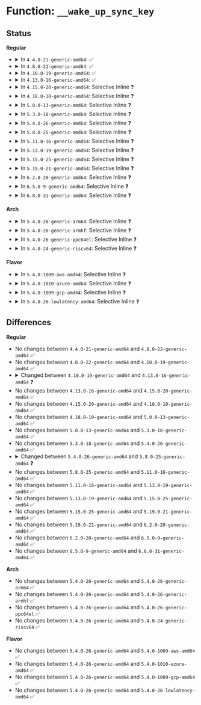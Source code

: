 # Function: <code>__wake_up_sync_key</code>

## Status
<b>Regular</b>
<ul>
<li>
<details>
<summary>In <code>4.4.0-21-generic-amd64</code>: ✅</summary>

```c
void __wake_up_sync_key(wait_queue_head_t * q, unsigned int mode, int nr_exclusive, void * key)
```

```json
{
  "name": "__wake_up_sync_key",
  "collision_type": "Unique Global",
  "inline_type": "No",
  "funcs": [
    {
      "addr": 18446744071579645856,
      "name": "__wake_up_sync_key",
      "external": true,
      "loc": "kernel/sched/wait.c:132",
      "file": "kernel/sched/wait.c",
      "inline": "seen, unknown",
      "caller_inline": [],
      "caller_func": [
        "kernel/exit.c:__wake_up_parent",
        "kernel/sched/wait.c:__wake_up_sync",
        "fs/pipe.c:pipe_write",
        "fs/pipe.c:pipe_write",
        "fs/pipe.c:pipe_read",
        "fs/pipe.c:pipe_read",
        "fs/pipe.c:pipe_release",
        "net/unix/af_unix.c:unix_dgram_recvmsg"
      ]
    }
  ],
  "symbols": [
    {
      "addr": 18446744071579645856,
      "name": "__wake_up_sync_key",
      "section": ".text",
      "bind": "STB_GLOBAL",
      "size": 92
    }
  ]
}
```
</details>
</li>
<li>
<details>
<summary>In <code>4.8.0-22-generic-amd64</code>: ✅</summary>

```c
void __wake_up_sync_key(wait_queue_head_t * q, unsigned int mode, int nr_exclusive, void * key)
```

```json
{
  "name": "__wake_up_sync_key",
  "collision_type": "Unique Global",
  "inline_type": "No",
  "funcs": [
    {
      "addr": 18446744071579660592,
      "name": "__wake_up_sync_key",
      "external": true,
      "loc": "kernel/sched/wait.c:132",
      "file": "kernel/sched/wait.c",
      "inline": "seen, unknown",
      "caller_inline": [],
      "caller_func": [
        "kernel/exit.c:__wake_up_parent",
        "kernel/sched/wait.c:__wake_up_sync",
        "fs/pipe.c:pipe_release",
        "fs/pipe.c:pipe_write",
        "fs/pipe.c:pipe_write",
        "fs/pipe.c:pipe_read",
        "fs/pipe.c:pipe_read",
        "net/unix/af_unix.c:unix_dgram_recvmsg"
      ]
    }
  ],
  "symbols": [
    {
      "addr": 18446744071579660592,
      "name": "__wake_up_sync_key",
      "section": ".text",
      "bind": "STB_GLOBAL",
      "size": 92
    }
  ]
}
```
</details>
</li>
<li>
<details>
<summary>In <code>4.10.0-19-generic-amd64</code>: ✅</summary>

```c
void __wake_up_sync_key(wait_queue_head_t * q, unsigned int mode, int nr_exclusive, void * key)
```

```json
{
  "name": "__wake_up_sync_key",
  "collision_type": "Unique Global",
  "inline_type": "No",
  "funcs": [
    {
      "addr": 18446744071579684752,
      "name": "__wake_up_sync_key",
      "external": true,
      "loc": "kernel/sched/wait.c:132",
      "file": "kernel/sched/wait.c",
      "inline": "seen, unknown",
      "caller_inline": [],
      "caller_func": [
        "kernel/exit.c:__wake_up_parent",
        "kernel/sched/wait.c:__wake_up_sync",
        "fs/pipe.c:pipe_release",
        "fs/pipe.c:pipe_write",
        "fs/pipe.c:pipe_write",
        "fs/pipe.c:pipe_read",
        "fs/pipe.c:pipe_read",
        "net/unix/af_unix.c:unix_dgram_recvmsg"
      ]
    }
  ],
  "symbols": [
    {
      "addr": 18446744071579684752,
      "name": "__wake_up_sync_key",
      "section": ".text",
      "bind": "STB_GLOBAL",
      "size": 92
    }
  ]
}
```
</details>
</li>
<li>
<details>
<summary>In <code>4.13.0-16-generic-amd64</code>: ✅</summary>

```c
void __wake_up_sync_key(struct wait_queue_head * wq_head, unsigned int mode, int nr_exclusive, void * key)
```

```json
{
  "name": "__wake_up_sync_key",
  "collision_type": "Unique Global",
  "inline_type": "No",
  "funcs": [
    {
      "addr": 18446744071579670512,
      "name": "__wake_up_sync_key",
      "external": true,
      "loc": "kernel/sched/wait.c:134",
      "file": "kernel/sched/wait.c",
      "inline": "seen, unknown",
      "caller_inline": [],
      "caller_func": [
        "kernel/exit.c:__wake_up_parent",
        "kernel/sched/wait.c:__wake_up_sync",
        "fs/pipe.c:pipe_release",
        "fs/pipe.c:pipe_write",
        "fs/pipe.c:pipe_write",
        "fs/pipe.c:pipe_read",
        "fs/pipe.c:pipe_read",
        "net/unix/af_unix.c:unix_dgram_recvmsg"
      ]
    }
  ],
  "symbols": [
    {
      "addr": 18446744071579670512,
      "name": "__wake_up_sync_key",
      "section": ".text",
      "bind": "STB_GLOBAL",
      "size": 93
    }
  ]
}
```
</details>
</li>
<li>
<details>
<summary>In <code>4.15.0-20-generic-amd64</code>: Selective Inline ❓</summary>

```c
void __wake_up_sync_key(struct wait_queue_head * wq_head, unsigned int mode, int nr_exclusive, void * key)
```

```json
{
  "name": "__wake_up_sync_key",
  "collision_type": "Unique Global",
  "inline_type": "Selective",
  "funcs": [
    {
      "addr": 18446744071579701349,
      "name": "__wake_up_sync_key",
      "external": true,
      "loc": "kernel/sched/wait.c:192",
      "file": "kernel/sched/wait.c",
      "inline": "not declared, inlined",
      "caller_inline": [
        "kernel/sched/wait.c:__wake_up_sync"
      ],
      "caller_func": [
        "kernel/exit.c:__wake_up_parent",
        "fs/pipe.c:pipe_release",
        "fs/pipe.c:pipe_write",
        "fs/pipe.c:pipe_write",
        "fs/pipe.c:pipe_read",
        "fs/pipe.c:pipe_read",
        "net/unix/af_unix.c:unix_dgram_recvmsg"
      ]
    }
  ],
  "symbols": [
    {
      "addr": 18446744071579701296,
      "name": "__wake_up_sync_key",
      "section": ".text",
      "bind": "STB_GLOBAL",
      "size": 34
    }
  ]
}
```
</details>
</li>
<li>
<details>
<summary>In <code>4.18.0-10-generic-amd64</code>: Selective Inline ❓</summary>

```c
void __wake_up_sync_key(struct wait_queue_head * wq_head, unsigned int mode, int nr_exclusive, void * key)
```

```json
{
  "name": "__wake_up_sync_key",
  "collision_type": "Unique Global",
  "inline_type": "Selective",
  "funcs": [
    {
      "addr": 18446744071579735061,
      "name": "__wake_up_sync_key",
      "external": true,
      "loc": "kernel/sched/wait.c:186",
      "file": "kernel/sched/wait.c",
      "inline": "not declared, inlined",
      "caller_inline": [
        "kernel/sched/wait.c:__wake_up_sync"
      ],
      "caller_func": [
        "kernel/exit.c:__wake_up_parent",
        "fs/pipe.c:pipe_release",
        "fs/pipe.c:pipe_write",
        "fs/pipe.c:pipe_write",
        "fs/pipe.c:pipe_read",
        "fs/pipe.c:pipe_read",
        "net/unix/af_unix.c:unix_dgram_recvmsg"
      ]
    }
  ],
  "symbols": [
    {
      "addr": 18446744071579735008,
      "name": "__wake_up_sync_key",
      "section": ".text",
      "bind": "STB_GLOBAL",
      "size": 33
    }
  ]
}
```
</details>
</li>
<li>
<details>
<summary>In <code>5.0.0-13-generic-amd64</code>: Selective Inline ❓</summary>

```c
void __wake_up_sync_key(struct wait_queue_head * wq_head, unsigned int mode, int nr_exclusive, void * key)
```

```json
{
  "name": "__wake_up_sync_key",
  "collision_type": "Unique Global",
  "inline_type": "Selective",
  "funcs": [
    {
      "addr": 18446744071579774741,
      "name": "__wake_up_sync_key",
      "external": true,
      "loc": "kernel/sched/wait.c:188",
      "file": "kernel/sched/wait.c",
      "inline": "not declared, inlined",
      "caller_inline": [
        "kernel/sched/wait.c:__wake_up_sync"
      ],
      "caller_func": [
        "kernel/exit.c:__wake_up_parent",
        "fs/pipe.c:pipe_release",
        "fs/pipe.c:pipe_write",
        "fs/pipe.c:pipe_write",
        "fs/pipe.c:pipe_read",
        "fs/pipe.c:pipe_read",
        "net/unix/af_unix.c:unix_dgram_recvmsg"
      ]
    }
  ],
  "symbols": [
    {
      "addr": 18446744071579774688,
      "name": "__wake_up_sync_key",
      "section": ".text",
      "bind": "STB_GLOBAL",
      "size": 33
    }
  ]
}
```
</details>
</li>
<li>
<details>
<summary>In <code>5.3.0-18-generic-amd64</code>: Selective Inline ❓</summary>

```c
void __wake_up_sync_key(struct wait_queue_head * wq_head, unsigned int mode, int nr_exclusive, void * key)
```

```json
{
  "name": "__wake_up_sync_key",
  "collision_type": "Unique Global",
  "inline_type": "Selective",
  "funcs": [
    {
      "addr": 18446744071579802805,
      "name": "__wake_up_sync_key",
      "external": true,
      "loc": "kernel/sched/wait.c:185",
      "file": "kernel/sched/wait.c",
      "inline": "not declared, inlined",
      "caller_inline": [
        "kernel/sched/wait.c:__wake_up_sync"
      ],
      "caller_func": [
        "kernel/exit.c:__wake_up_parent",
        "fs/pipe.c:pipe_release",
        "fs/pipe.c:pipe_write",
        "fs/pipe.c:pipe_write",
        "fs/pipe.c:pipe_read",
        "fs/pipe.c:pipe_read",
        "net/core/sock.c:sock_def_write_space",
        "net/core/sock.c:sock_def_readable",
        "net/unix/af_unix.c:unix_dgram_recvmsg",
        "net/unix/af_unix.c:unix_write_space"
      ]
    }
  ],
  "symbols": [
    {
      "addr": 18446744071579802752,
      "name": "__wake_up_sync_key",
      "section": ".text",
      "bind": "STB_GLOBAL",
      "size": 33
    }
  ]
}
```
</details>
</li>
<li>
<details>
<summary>In <code>5.4.0-26-generic-amd64</code>: Selective Inline ❓</summary>

```c
void __wake_up_sync_key(struct wait_queue_head * wq_head, unsigned int mode, int nr_exclusive, void * key)
```

```json
{
  "name": "__wake_up_sync_key",
  "collision_type": "Unique Global",
  "inline_type": "Selective",
  "funcs": [
    {
      "addr": 18446744071579850373,
      "name": "__wake_up_sync_key",
      "external": true,
      "loc": "kernel/sched/wait.c:185",
      "file": "kernel/sched/wait.c",
      "inline": "not declared, inlined",
      "caller_inline": [
        "kernel/sched/wait.c:__wake_up_sync"
      ],
      "caller_func": [
        "kernel/exit.c:__wake_up_parent",
        "fs/pipe.c:pipe_release",
        "fs/pipe.c:pipe_write",
        "fs/pipe.c:pipe_write",
        "fs/pipe.c:pipe_read",
        "fs/pipe.c:pipe_read",
        "net/core/sock.c:sock_def_write_space",
        "net/core/sock.c:sock_def_readable",
        "net/unix/af_unix.c:unix_dgram_recvmsg",
        "net/unix/af_unix.c:unix_write_space"
      ]
    }
  ],
  "symbols": [
    {
      "addr": 18446744071579850320,
      "name": "__wake_up_sync_key",
      "section": ".text",
      "bind": "STB_GLOBAL",
      "size": 33
    }
  ]
}
```
</details>
</li>
<li>
<details>
<summary>In <code>5.8.0-25-generic-amd64</code>: Selective Inline ❓</summary>

```c
void __wake_up_sync_key(struct wait_queue_head * wq_head, unsigned int mode, void * key)
```

```json
{
  "name": "__wake_up_sync_key",
  "collision_type": "Unique Global",
  "inline_type": "Selective",
  "funcs": [
    {
      "addr": 18446744071579889717,
      "name": "__wake_up_sync_key",
      "external": true,
      "loc": "kernel/sched/wait.c:184",
      "file": "kernel/sched/wait.c",
      "inline": "not declared, inlined",
      "caller_inline": [
        "kernel/sched/wait.c:__wake_up_sync"
      ],
      "caller_func": [
        "kernel/exit.c:__wake_up_parent",
        "fs/pipe.c:pipe_write",
        "fs/pipe.c:pipe_write",
        "fs/pipe.c:pipe_write",
        "fs/pipe.c:pipe_read",
        "fs/pipe.c:pipe_read",
        "fs/pipe.c:pipe_read",
        "net/core/sock.c:sock_def_write_space",
        "net/core/sock.c:sock_def_readable",
        "net/unix/af_unix.c:unix_dgram_recvmsg",
        "net/unix/af_unix.c:unix_write_space"
      ]
    }
  ],
  "symbols": [
    {
      "addr": 18446744071579889040,
      "name": "__wake_up_sync_key",
      "section": ".text",
      "bind": "STB_GLOBAL",
      "size": 35
    }
  ]
}
```
</details>
</li>
<li>
<details>
<summary>In <code>5.11.0-16-generic-amd64</code>: Selective Inline ❓</summary>

```c
void __wake_up_sync_key(struct wait_queue_head * wq_head, unsigned int mode, void * key)
```

```json
{
  "name": "__wake_up_sync_key",
  "collision_type": "Unique Global",
  "inline_type": "Selective",
  "funcs": [
    {
      "addr": 18446744071579883733,
      "name": "__wake_up_sync_key",
      "external": true,
      "loc": "kernel/sched/wait.c:199",
      "file": "kernel/sched/wait.c",
      "inline": "not declared, inlined",
      "caller_inline": [
        "kernel/sched/wait.c:__wake_up_sync"
      ],
      "caller_func": [
        "kernel/exit.c:__wake_up_parent",
        "fs/pipe.c:pipe_write",
        "fs/pipe.c:pipe_write",
        "fs/pipe.c:pipe_write",
        "fs/pipe.c:pipe_read",
        "fs/pipe.c:pipe_read",
        "fs/pipe.c:pipe_read",
        "net/core/sock.c:sock_def_write_space",
        "net/core/sock.c:sock_def_readable",
        "net/unix/af_unix.c:unix_dgram_recvmsg",
        "net/unix/af_unix.c:unix_write_space"
      ]
    }
  ],
  "symbols": [
    {
      "addr": 18446744071579883152,
      "name": "__wake_up_sync_key",
      "section": ".text",
      "bind": "STB_GLOBAL",
      "size": 35
    }
  ]
}
```
</details>
</li>
<li>
<details>
<summary>In <code>5.13.0-19-generic-amd64</code>: Selective Inline ❓</summary>

```c
void __wake_up_sync_key(struct wait_queue_head * wq_head, unsigned int mode, void * key)
```

```json
{
  "name": "__wake_up_sync_key",
  "collision_type": "Unique Global",
  "inline_type": "Selective",
  "funcs": [
    {
      "addr": 18446744071579892917,
      "name": "__wake_up_sync_key",
      "external": true,
      "loc": "kernel/sched/wait.c:199",
      "file": "kernel/sched/wait.c",
      "inline": "not declared, inlined",
      "caller_inline": [
        "kernel/sched/wait.c:__wake_up_sync"
      ],
      "caller_func": [
        "kernel/exit.c:__wake_up_parent",
        "fs/pipe.c:pipe_write",
        "fs/pipe.c:pipe_write",
        "fs/pipe.c:pipe_write",
        "fs/pipe.c:pipe_read",
        "fs/pipe.c:pipe_read",
        "fs/pipe.c:pipe_read",
        "fs/pipe.c:pipe_read",
        "net/core/sock.c:sock_def_write_space",
        "net/core/sock.c:sock_def_readable",
        "net/unix/af_unix.c:unix_dgram_recvmsg",
        "net/unix/af_unix.c:unix_write_space"
      ]
    }
  ],
  "symbols": [
    {
      "addr": 18446744071579892336,
      "name": "__wake_up_sync_key",
      "section": ".text",
      "bind": "STB_GLOBAL",
      "size": 35
    }
  ]
}
```
</details>
</li>
<li>
<details>
<summary>In <code>5.15.0-25-generic-amd64</code>: Selective Inline ❓</summary>

```c
void __wake_up_sync_key(struct wait_queue_head * wq_head, unsigned int mode, void * key)
```

```json
{
  "name": "__wake_up_sync_key",
  "collision_type": "Unique Global",
  "inline_type": "Selective",
  "funcs": [
    {
      "addr": 18446744071580007845,
      "name": "__wake_up_sync_key",
      "external": true,
      "loc": "kernel/sched/wait.c:199",
      "file": "kernel/sched/wait.c",
      "inline": "not declared, inlined",
      "caller_inline": [
        "kernel/sched/wait.c:__wake_up_sync"
      ],
      "caller_func": [
        "kernel/exit.c:__wake_up_parent",
        "fs/pipe.c:pipe_write",
        "fs/pipe.c:pipe_write",
        "fs/pipe.c:pipe_write",
        "fs/pipe.c:pipe_read",
        "fs/pipe.c:pipe_read",
        "fs/pipe.c:pipe_read",
        "fs/pipe.c:pipe_read",
        "net/core/sock.c:sock_def_write_space",
        "net/core/sock.c:sock_def_readable",
        "net/unix/af_unix.c:__unix_dgram_recvmsg",
        "net/unix/af_unix.c:unix_write_space"
      ]
    }
  ],
  "symbols": [
    {
      "addr": 18446744071580007232,
      "name": "__wake_up_sync_key",
      "section": ".text",
      "bind": "STB_GLOBAL",
      "size": 35
    }
  ]
}
```
</details>
</li>
<li>
<details>
<summary>In <code>5.19.0-21-generic-amd64</code>: Selective Inline ❓</summary>

```c
void __wake_up_sync_key(struct wait_queue_head * wq_head, unsigned int mode, void * key)
```

```json
{
  "name": "__wake_up_sync_key",
  "collision_type": "Unique Global",
  "inline_type": "Selective",
  "funcs": [
    {
      "addr": 18446744071580155093,
      "name": "__wake_up_sync_key",
      "external": true,
      "loc": "kernel/sched/wait.c:198",
      "file": "kernel/sched/build_utility.c",
      "inline": "not declared, inlined",
      "caller_inline": [
        "kernel/sched/build_utility.c:__wake_up_sync"
      ],
      "caller_func": [
        "kernel/exit.c:__wake_up_parent",
        "fs/pipe.c:pipe_write",
        "fs/pipe.c:pipe_write",
        "fs/pipe.c:pipe_write",
        "fs/pipe.c:pipe_read",
        "fs/pipe.c:pipe_read",
        "fs/pipe.c:pipe_read",
        "fs/pipe.c:pipe_read",
        "net/core/sock.c:sock_def_write_space",
        "net/core/sock.c:sock_def_readable",
        "net/core/sock.c:sock_wfree",
        "net/unix/af_unix.c:__unix_dgram_recvmsg",
        "net/unix/af_unix.c:unix_write_space"
      ]
    }
  ],
  "symbols": [
    {
      "addr": 18446744071580140288,
      "name": "__wake_up_sync_key",
      "section": ".text",
      "bind": "STB_GLOBAL",
      "size": 65
    }
  ]
}
```
</details>
</li>
<li>
<details>
<summary>In <code>6.2.0-20-generic-amd64</code>: Selective Inline ❓</summary>

```c
void __wake_up_sync_key(struct wait_queue_head * wq_head, unsigned int mode, void * key)
```

```json
{
  "name": "__wake_up_sync_key",
  "collision_type": "Unique Global",
  "inline_type": "Selective",
  "funcs": [
    {
      "addr": 18446744071580330181,
      "name": "__wake_up_sync_key",
      "external": true,
      "loc": "kernel/sched/wait.c:202",
      "file": "kernel/sched/build_utility.c",
      "inline": "not declared, inlined",
      "caller_inline": [
        "kernel/sched/build_utility.c:__wake_up_sync"
      ],
      "caller_func": [
        "kernel/exit.c:__wake_up_parent",
        "fs/pipe.c:pipe_write",
        "fs/pipe.c:pipe_write",
        "fs/pipe.c:pipe_write",
        "fs/pipe.c:pipe_read",
        "fs/pipe.c:pipe_read",
        "fs/pipe.c:pipe_read",
        "fs/pipe.c:pipe_read",
        "net/core/sock.c:sock_def_write_space",
        "net/core/sock.c:sock_def_readable",
        "net/core/sock.c:sock_wfree",
        "net/unix/af_unix.c:__unix_dgram_recvmsg",
        "net/unix/af_unix.c:unix_write_space"
      ]
    }
  ],
  "symbols": [
    {
      "addr": 18446744071580315488,
      "name": "__wake_up_sync_key",
      "section": ".text",
      "bind": "STB_GLOBAL",
      "size": 69
    }
  ]
}
```
</details>
</li>
<li>
<details>
<summary>In <code>6.5.0-9-generic-amd64</code>: Selective Inline ❓</summary>

```c
void __wake_up_sync_key(struct wait_queue_head * wq_head, unsigned int mode, void * key)
```

```json
{
  "name": "__wake_up_sync_key",
  "collision_type": "Unique Global",
  "inline_type": "Selective",
  "funcs": [
    {
      "addr": 18446744071580397525,
      "name": "__wake_up_sync_key",
      "external": true,
      "loc": "kernel/sched/wait.c:202",
      "file": "kernel/sched/build_utility.c",
      "inline": "not declared, inlined",
      "caller_inline": [
        "kernel/sched/build_utility.c:__wake_up_sync"
      ],
      "caller_func": [
        "kernel/exit.c:__wake_up_parent",
        "fs/pipe.c:pipe_write",
        "fs/pipe.c:pipe_write",
        "fs/pipe.c:pipe_write",
        "fs/pipe.c:pipe_read",
        "fs/pipe.c:pipe_read",
        "fs/pipe.c:pipe_read",
        "fs/pipe.c:pipe_read",
        "net/core/sock.c:sock_def_write_space",
        "net/core/sock.c:sock_def_readable",
        "net/core/sock.c:sock_wfree",
        "net/unix/af_unix.c:__unix_dgram_recvmsg",
        "net/unix/af_unix.c:unix_write_space"
      ]
    }
  ],
  "symbols": [
    {
      "addr": 18446744071580382000,
      "name": "__wake_up_sync_key",
      "section": ".text",
      "bind": "STB_GLOBAL",
      "size": 69
    }
  ]
}
```
</details>
</li>
<li>
<details>
<summary>In <code>6.8.0-31-generic-amd64</code>: Selective Inline ❓</summary>

```c
void __wake_up_sync_key(struct wait_queue_head * wq_head, unsigned int mode, void * key)
```

```json
{
  "name": "__wake_up_sync_key",
  "collision_type": "Unique Global",
  "inline_type": "Selective",
  "funcs": [
    {
      "addr": 18446744071580467749,
      "name": "__wake_up_sync_key",
      "external": true,
      "loc": "kernel/sched/wait.c:167",
      "file": "kernel/sched/build_utility.c",
      "inline": "not declared, inlined",
      "caller_inline": [
        "kernel/sched/build_utility.c:__wake_up_sync"
      ],
      "caller_func": [
        "kernel/exit.c:__wake_up_parent",
        "fs/pipe.c:pipe_write",
        "fs/pipe.c:pipe_write",
        "fs/pipe.c:pipe_write",
        "fs/pipe.c:pipe_read",
        "fs/pipe.c:pipe_read",
        "fs/pipe.c:pipe_read",
        "fs/pipe.c:pipe_read",
        "net/core/sock.c:sock_def_write_space",
        "net/core/sock.c:sock_def_readable",
        "net/core/sock.c:sock_wfree",
        "net/unix/af_unix.c:__unix_dgram_recvmsg",
        "net/unix/af_unix.c:unix_write_space"
      ]
    }
  ],
  "symbols": [
    {
      "addr": 18446744071580467872,
      "name": "__wake_up_sync_key",
      "section": ".text",
      "bind": "STB_GLOBAL",
      "size": 117
    }
  ]
}
```
</details>
</li>
</ul>
<b>Arch</b>
<ul>
<li>
<details>
<summary>In <code>5.4.0-26-generic-arm64</code>: Selective Inline ❓</summary>

```c
void __wake_up_sync_key(struct wait_queue_head * wq_head, unsigned int mode, int nr_exclusive, void * key)
```

```json
{
  "name": "__wake_up_sync_key",
  "collision_type": "Unique Global",
  "inline_type": "Selective",
  "funcs": [
    {
      "addr": 18446603336491042732,
      "name": "__wake_up_sync_key",
      "external": true,
      "loc": "kernel/sched/wait.c:185",
      "file": "kernel/sched/wait.c",
      "inline": "not declared, inlined",
      "caller_inline": [
        "kernel/sched/wait.c:__wake_up_sync"
      ],
      "caller_func": [
        "kernel/exit.c:__wake_up_parent",
        "fs/pipe.c:pipe_release",
        "fs/pipe.c:pipe_write",
        "fs/pipe.c:pipe_write",
        "fs/pipe.c:pipe_read",
        "fs/pipe.c:pipe_read",
        "net/core/sock.c:sock_def_write_space",
        "net/core/sock.c:sock_def_readable",
        "net/unix/af_unix.c:unix_dgram_recvmsg",
        "net/unix/af_unix.c:unix_write_space"
      ]
    }
  ],
  "symbols": [
    {
      "addr": 18446603336491042608,
      "name": "__wake_up_sync_key",
      "section": ".text",
      "bind": "STB_GLOBAL",
      "size": 88
    }
  ]
}
```
</details>
</li>
<li>
<details>
<summary>In <code>5.4.0-26-generic-armhf</code>: Selective Inline ❓</summary>

```c
void __wake_up_sync_key(struct wait_queue_head * wq_head, unsigned int mode, int nr_exclusive, void * key)
```

```json
{
  "name": "__wake_up_sync_key",
  "collision_type": "Unique Global",
  "inline_type": "Selective",
  "funcs": [
    {
      "addr": 3225050612,
      "name": "__wake_up_sync_key",
      "external": true,
      "loc": "kernel/sched/wait.c:185",
      "file": "kernel/sched/wait.c",
      "inline": "not declared, inlined",
      "caller_inline": [
        "kernel/sched/wait.c:__wake_up_sync"
      ],
      "caller_func": [
        "kernel/exit.c:__wake_up_parent",
        "fs/pipe.c:pipe_release",
        "fs/pipe.c:pipe_write",
        "fs/pipe.c:pipe_write",
        "fs/pipe.c:pipe_read",
        "fs/pipe.c:pipe_read",
        "net/core/sock.c:sock_def_write_space",
        "net/core/sock.c:sock_def_readable",
        "net/unix/af_unix.c:unix_dgram_recvmsg",
        "net/unix/af_unix.c:unix_write_space"
      ]
    }
  ],
  "symbols": [
    {
      "addr": 3225050524,
      "name": "__wake_up_sync_key",
      "section": ".text",
      "bind": "STB_GLOBAL",
      "size": 64
    }
  ]
}
```
</details>
</li>
<li>
<details>
<summary>In <code>5.4.0-26-generic-ppc64el</code>: Selective Inline ❓</summary>

```c
void __wake_up_sync_key(struct wait_queue_head * wq_head, unsigned int mode, int nr_exclusive, void * key)
```

```json
{
  "name": "__wake_up_sync_key",
  "collision_type": "Unique Global",
  "inline_type": "Selective",
  "funcs": [
    {
      "addr": 13835058055283920528,
      "name": "__wake_up_sync_key",
      "external": true,
      "loc": "kernel/sched/wait.c:185",
      "file": "kernel/sched/wait.c",
      "inline": "not declared, inlined",
      "caller_inline": [
        "kernel/sched/wait.c:__wake_up_sync"
      ],
      "caller_func": [
        "kernel/exit.c:__wake_up_parent",
        "fs/pipe.c:pipe_release",
        "fs/pipe.c:pipe_write",
        "fs/pipe.c:pipe_write",
        "fs/pipe.c:pipe_write",
        "fs/pipe.c:pipe_read",
        "fs/pipe.c:pipe_read",
        "net/core/sock.c:sock_def_write_space",
        "net/core/sock.c:sock_def_readable",
        "net/unix/af_unix.c:unix_dgram_recvmsg",
        "net/unix/af_unix.c:unix_write_space"
      ]
    }
  ],
  "symbols": [
    {
      "addr": 13835058055283920464,
      "name": "__wake_up_sync_key",
      "section": ".text",
      "bind": "STB_GLOBAL",
      "size": 44
    }
  ]
}
```
</details>
</li>
<li>
<details>
<summary>In <code>5.4.0-24-generic-riscv64</code>: Selective Inline ❓</summary>

```c
void __wake_up_sync_key(struct wait_queue_head * wq_head, unsigned int mode, int nr_exclusive, void * key)
```

```json
{
  "name": "__wake_up_sync_key",
  "collision_type": "Unique Global",
  "inline_type": "Selective",
  "funcs": [
    {
      "addr": 18446743936271641764,
      "name": "__wake_up_sync_key",
      "external": true,
      "loc": "kernel/sched/wait.c:185",
      "file": "kernel/sched/wait.c",
      "inline": "not declared, inlined",
      "caller_inline": [
        "kernel/sched/wait.c:__wake_up_sync"
      ],
      "caller_func": [
        "kernel/exit.c:__wake_up_parent",
        "fs/pipe.c:pipe_release",
        "fs/pipe.c:pipe_write",
        "fs/pipe.c:pipe_write",
        "fs/pipe.c:pipe_read",
        "fs/pipe.c:pipe_read",
        "net/core/sock.c:sock_def_write_space",
        "net/core/sock.c:sock_def_readable",
        "net/unix/af_unix.c:unix_dgram_recvmsg",
        "net/unix/af_unix.c:unix_write_space"
      ]
    }
  ],
  "symbols": [
    {
      "addr": 18446743936271641658,
      "name": "__wake_up_sync_key",
      "section": ".text",
      "bind": "STB_GLOBAL",
      "size": 76
    }
  ]
}
```
</details>
</li>
</ul>
<b>Flavor</b>
<ul>
<li>
<details>
<summary>In <code>5.4.0-1009-aws-amd64</code>: Selective Inline ❓</summary>

```c
void __wake_up_sync_key(struct wait_queue_head * wq_head, unsigned int mode, int nr_exclusive, void * key)
```

```json
{
  "name": "__wake_up_sync_key",
  "collision_type": "Unique Global",
  "inline_type": "Selective",
  "funcs": [
    {
      "addr": 18446744071579822725,
      "name": "__wake_up_sync_key",
      "external": true,
      "loc": "kernel/sched/wait.c:185",
      "file": "kernel/sched/wait.c",
      "inline": "not declared, inlined",
      "caller_inline": [
        "kernel/sched/wait.c:__wake_up_sync"
      ],
      "caller_func": [
        "kernel/exit.c:__wake_up_parent",
        "fs/pipe.c:pipe_release",
        "fs/pipe.c:pipe_write",
        "fs/pipe.c:pipe_write",
        "fs/pipe.c:pipe_read",
        "fs/pipe.c:pipe_read",
        "net/core/sock.c:sock_def_write_space",
        "net/core/sock.c:sock_def_readable",
        "net/unix/af_unix.c:unix_dgram_recvmsg",
        "net/unix/af_unix.c:unix_write_space"
      ]
    }
  ],
  "symbols": [
    {
      "addr": 18446744071579822672,
      "name": "__wake_up_sync_key",
      "section": ".text",
      "bind": "STB_GLOBAL",
      "size": 33
    }
  ]
}
```
</details>
</li>
<li>
<details>
<summary>In <code>5.4.0-1010-azure-amd64</code>: Selective Inline ❓</summary>

```c
void __wake_up_sync_key(struct wait_queue_head * wq_head, unsigned int mode, int nr_exclusive, void * key)
```

```json
{
  "name": "__wake_up_sync_key",
  "collision_type": "Unique Global",
  "inline_type": "Selective",
  "funcs": [
    {
      "addr": 18446744071579757333,
      "name": "__wake_up_sync_key",
      "external": true,
      "loc": "kernel/sched/wait.c:185",
      "file": "kernel/sched/wait.c",
      "inline": "not declared, inlined",
      "caller_inline": [
        "kernel/sched/wait.c:__wake_up_sync"
      ],
      "caller_func": [
        "kernel/exit.c:__wake_up_parent",
        "fs/pipe.c:pipe_release",
        "fs/pipe.c:pipe_write",
        "fs/pipe.c:pipe_write",
        "fs/pipe.c:pipe_read",
        "fs/pipe.c:pipe_read",
        "net/core/sock.c:sock_def_write_space",
        "net/core/sock.c:sock_def_readable",
        "net/unix/af_unix.c:unix_dgram_recvmsg",
        "net/unix/af_unix.c:unix_write_space"
      ]
    }
  ],
  "symbols": [
    {
      "addr": 18446744071579757280,
      "name": "__wake_up_sync_key",
      "section": ".text",
      "bind": "STB_GLOBAL",
      "size": 33
    }
  ]
}
```
</details>
</li>
<li>
<details>
<summary>In <code>5.4.0-1009-gcp-amd64</code>: Selective Inline ❓</summary>

```c
void __wake_up_sync_key(struct wait_queue_head * wq_head, unsigned int mode, int nr_exclusive, void * key)
```

```json
{
  "name": "__wake_up_sync_key",
  "collision_type": "Unique Global",
  "inline_type": "Selective",
  "funcs": [
    {
      "addr": 18446744071579810741,
      "name": "__wake_up_sync_key",
      "external": true,
      "loc": "kernel/sched/wait.c:185",
      "file": "kernel/sched/wait.c",
      "inline": "not declared, inlined",
      "caller_inline": [
        "kernel/sched/wait.c:__wake_up_sync"
      ],
      "caller_func": [
        "kernel/exit.c:__wake_up_parent",
        "fs/pipe.c:pipe_release",
        "fs/pipe.c:pipe_write",
        "fs/pipe.c:pipe_write",
        "fs/pipe.c:pipe_read",
        "fs/pipe.c:pipe_read",
        "net/core/sock.c:sock_def_write_space",
        "net/core/sock.c:sock_def_readable",
        "net/unix/af_unix.c:unix_dgram_recvmsg",
        "net/unix/af_unix.c:unix_write_space"
      ]
    }
  ],
  "symbols": [
    {
      "addr": 18446744071579810688,
      "name": "__wake_up_sync_key",
      "section": ".text",
      "bind": "STB_GLOBAL",
      "size": 33
    }
  ]
}
```
</details>
</li>
<li>
<details>
<summary>In <code>5.4.0-26-lowlatency-amd64</code>: Selective Inline ❓</summary>

```c
void __wake_up_sync_key(struct wait_queue_head * wq_head, unsigned int mode, int nr_exclusive, void * key)
```

```json
{
  "name": "__wake_up_sync_key",
  "collision_type": "Unique Global",
  "inline_type": "Selective",
  "funcs": [
    {
      "addr": 18446744071579855893,
      "name": "__wake_up_sync_key",
      "external": true,
      "loc": "kernel/sched/wait.c:185",
      "file": "kernel/sched/wait.c",
      "inline": "not declared, inlined",
      "caller_inline": [
        "kernel/sched/wait.c:__wake_up_sync"
      ],
      "caller_func": [
        "kernel/exit.c:__wake_up_parent",
        "fs/pipe.c:pipe_release",
        "fs/pipe.c:pipe_write",
        "fs/pipe.c:pipe_write",
        "fs/pipe.c:pipe_read",
        "fs/pipe.c:pipe_read",
        "net/core/sock.c:sock_def_write_space",
        "net/core/sock.c:sock_def_readable",
        "net/unix/af_unix.c:unix_dgram_recvmsg",
        "net/unix/af_unix.c:unix_write_space"
      ]
    }
  ],
  "symbols": [
    {
      "addr": 18446744071579855840,
      "name": "__wake_up_sync_key",
      "section": ".text",
      "bind": "STB_GLOBAL",
      "size": 33
    }
  ]
}
```
</details>
</li>
</ul>

## Differences
<b>Regular</b>
<ul>
<li>
No changes between <code>4.4.0-21-generic-amd64</code> and <code>4.8.0-22-generic-amd64</code> ✅
</li>
<li>
No changes between <code>4.8.0-22-generic-amd64</code> and <code>4.10.0-19-generic-amd64</code> ✅
</li>
<li>
<details>
<summary>Changed between <code>4.10.0-19-generic-amd64</code> and <code>4.13.0-16-generic-amd64</code> ❓</summary>
<ul>
<li>
<b>Param added. </b>
<code>struct wait_queue_head * wq_head</code>
</li>
<li>
<b>Param removed. </b>
<code>wait_queue_head_t * q</code>
</li>
</ul>
</details>
</li>
<li>
No changes between <code>4.13.0-16-generic-amd64</code> and <code>4.15.0-20-generic-amd64</code> ✅
</li>
<li>
No changes between <code>4.15.0-20-generic-amd64</code> and <code>4.18.0-10-generic-amd64</code> ✅
</li>
<li>
No changes between <code>4.18.0-10-generic-amd64</code> and <code>5.0.0-13-generic-amd64</code> ✅
</li>
<li>
No changes between <code>5.0.0-13-generic-amd64</code> and <code>5.3.0-18-generic-amd64</code> ✅
</li>
<li>
No changes between <code>5.3.0-18-generic-amd64</code> and <code>5.4.0-26-generic-amd64</code> ✅
</li>
<li>
<details>
<summary>Changed between <code>5.4.0-26-generic-amd64</code> and <code>5.8.0-25-generic-amd64</code> ❓</summary>
<ul>
<li>
<b>Param removed. </b>
<code>int nr_exclusive</code>
</li>
<li>
<b>Param reordered. </b>
<code>wq_head, mode, nr_exclusive, key</code> ➡️ <code>wq_head, mode, key</code>
</li>
</ul>
</details>
</li>
<li>
No changes between <code>5.8.0-25-generic-amd64</code> and <code>5.11.0-16-generic-amd64</code> ✅
</li>
<li>
No changes between <code>5.11.0-16-generic-amd64</code> and <code>5.13.0-19-generic-amd64</code> ✅
</li>
<li>
No changes between <code>5.13.0-19-generic-amd64</code> and <code>5.15.0-25-generic-amd64</code> ✅
</li>
<li>
No changes between <code>5.15.0-25-generic-amd64</code> and <code>5.19.0-21-generic-amd64</code> ✅
</li>
<li>
No changes between <code>5.19.0-21-generic-amd64</code> and <code>6.2.0-20-generic-amd64</code> ✅
</li>
<li>
No changes between <code>6.2.0-20-generic-amd64</code> and <code>6.5.0-9-generic-amd64</code> ✅
</li>
<li>
No changes between <code>6.5.0-9-generic-amd64</code> and <code>6.8.0-31-generic-amd64</code> ✅
</li>
</ul>
<b>Arch</b>
<ul>
<li>
No changes between <code>5.4.0-26-generic-amd64</code> and <code>5.4.0-26-generic-arm64</code> ✅
</li>
<li>
No changes between <code>5.4.0-26-generic-amd64</code> and <code>5.4.0-26-generic-armhf</code> ✅
</li>
<li>
No changes between <code>5.4.0-26-generic-amd64</code> and <code>5.4.0-26-generic-ppc64el</code> ✅
</li>
<li>
No changes between <code>5.4.0-26-generic-amd64</code> and <code>5.4.0-24-generic-riscv64</code> ✅
</li>
</ul>
<b>Flavor</b>
<ul>
<li>
No changes between <code>5.4.0-26-generic-amd64</code> and <code>5.4.0-1009-aws-amd64</code> ✅
</li>
<li>
No changes between <code>5.4.0-26-generic-amd64</code> and <code>5.4.0-1010-azure-amd64</code> ✅
</li>
<li>
No changes between <code>5.4.0-26-generic-amd64</code> and <code>5.4.0-1009-gcp-amd64</code> ✅
</li>
<li>
No changes between <code>5.4.0-26-generic-amd64</code> and <code>5.4.0-26-lowlatency-amd64</code> ✅
</li>
</ul>
